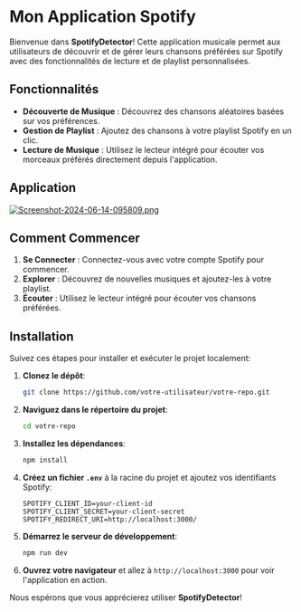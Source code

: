 # Mon Application Spotify

Bienvenue dans **SpotifyDetector**! Cette application musicale permet aux utilisateurs de découvrir et de gérer leurs chansons préférées sur Spotify avec des fonctionnalités de lecture et de playlist personnalisées.

## Fonctionnalités

- **Découverte de Musique** : Découvrez des chansons aléatoires basées sur vos préférences.
- **Gestion de Playlist** : Ajoutez des chansons à votre playlist Spotify en un clic.
- **Lecture de Musique** : Utilisez le lecteur intégré pour écouter vos morceaux préférés directement depuis l'application.

## Application

[![Screenshot-2024-06-14-095809.png](https://i.postimg.cc/9XxtNWky/Screenshot-2024-06-14-095809.png)](https://postimg.cc/CdqqRVSK)
## Comment Commencer

1. **Se Connecter** : Connectez-vous avec votre compte Spotify pour commencer.
2. **Explorer** : Découvrez de nouvelles musiques et ajoutez-les à votre playlist.
3. **Écouter** : Utilisez le lecteur intégré pour écouter vos chansons préférées.

## Installation

Suivez ces étapes pour installer et exécuter le projet localement:

1. **Clonez le dépôt**:
    ```bash
    git clone https://github.com/votre-utilisateur/votre-repo.git
    ```
2. **Naviguez dans le répertoire du projet**:
    ```bash
    cd votre-repo
    ```
3. **Installez les dépendances**:
    ```bash
    npm install
    ```
4. **Créez un fichier `.env`** à la racine du projet et ajoutez vos identifiants Spotify:
    ```env
    SPOTIFY_CLIENT_ID=your-client-id
    SPOTIFY_CLIENT_SECRET=your-client-secret
    SPOTIFY_REDIRECT_URI=http://localhost:3000/
    ```
5. **Démarrez le serveur de développement**:
    ```bash
    npm run dev
    ```
6. **Ouvrez votre navigateur** et allez à `http://localhost:3000` pour voir l'application en action.


Nous espérons que vous apprécierez utiliser **SpotifyDetector**!


